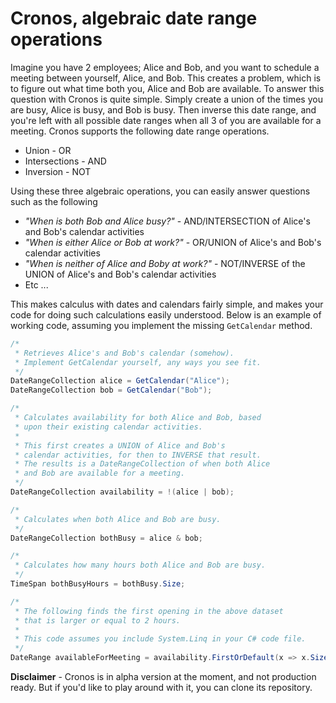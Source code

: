 
# Cronos, algebraic date range operations

Imagine you have 2 employees; Alice and Bob, and you want to schedule a meeting between
yourself, Alice, and Bob. This creates a problem, which is to figure out what time both
you, Alice and Bob are available. To answer this question with Cronos is quite simple.
Simply create a union of the times you are busy, Alice is busy, and Bob is busy. Then
inverse this date range, and you're left with all possible date ranges when all 3 of
you are available for a meeting. Cronos supports the following date range operations.

* Union - OR
* Intersections - AND
* Inversion - NOT

Using these three algebraic operations, you can easily answer questions such as the following

* _"When is both Bob and Alice busy?"_ - AND/INTERSECTION of Alice's and Bob's calendar activities
* _"When is either Alice or Bob at work?"_ - OR/UNION of Alice's and Bob's calendar activities
* _"When is neither of Alice and Boby at work?"_ - NOT/INVERSE of the UNION of Alice's and Bob's calendar activities
* Etc ...

This makes calculus with dates and calendars fairly simple, and makes your code for doing such
calculations easily understood. Below is an example of working code, assuming you implement
the missing `GetCalendar` method.

```csharp
/*
 * Retrieves Alice's and Bob's calendar (somehow).
 * Implement GetCalendar yourself, any ways you see fit.
 */
DateRangeCollection alice = GetCalendar("Alice");
DateRangeCollection bob = GetCalendar("Bob");

/*
 * Calculates availability for both Alice and Bob, based
 * upon their existing calendar activities.
 *
 * This first creates a UNION of Alice and Bob's
 * calendar activities, for then to INVERSE that result.
 * The results is a DateRangeCollection of when both Alice
 * and Bob are available for a meeting.
 */
DateRangeCollection availability = !(alice | bob);

/*
 * Calculates when both Alice and Bob are busy.
 */
DateRangeCollection bothBusy = alice & bob;

/*
 * Calculates how many hours both Alice and Bob are busy.
 */
TimeSpan bothBusyHours = bothBusy.Size;

/*
 * The following finds the first opening in the above dataset
 * that is larger or equal to 2 hours.
 *
 * This code assumes you include System.Linq in your C# code file.
 */
DateRange availableForMeeting = availability.FirstOrDefault(x => x.Size >= new TimeSpan(2,0,0));

```

**Disclaimer** - Cronos is in alpha version at the moment, and not production ready. But if
you'd like to play around with it, you can clone its repository.
